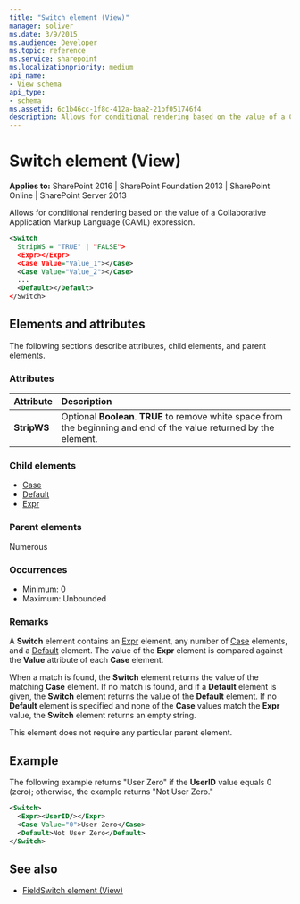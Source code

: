 ```yaml
---
title: "Switch element (View)"
manager: soliver
ms.date: 3/9/2015
ms.audience: Developer
ms.topic: reference
ms.service: sharepoint
ms.localizationpriority: medium
api_name:
- View schema
api_type:
- schema
ms.assetid: 6c1b46cc-1f8c-412a-baa2-21bf051746f4
description: Allows for conditional rendering based on the value of a Collaborative Application Markup Language (CAML) expression.
---
```


# Switch element (View)

**Applies to:** SharePoint 2016 | SharePoint Foundation 2013 | SharePoint Online | SharePoint Server 2013
  
Allows for conditional rendering based on the value of a Collaborative Application Markup Language (CAML) expression.
  
```XML
<Switch
  StripWS = "TRUE" | "FALSE">
  <Expr></Expr>
  <Case Value="Value_1"></Case>
  <Case Value="Value_2"></Case>
  ...
  <Default></Default>
</Switch>
```

## Elements and attributes

The following sections describe attributes, child elements, and parent elements.

### Attributes

|**Attribute**|**Description**|
|:-----|:-----|
|**StripWS** <br/> |Optional **Boolean**. **TRUE** to remove white space from the beginning and end of the value returned by the element.  <br/> |
   
### Child elements

- [Case](case-element-view.md)
- [Default](default-element-view.md)
- [Expr](expr-element-view.md)
   
### Parent elements

Numerous 
   
### Occurrences

- Minimum: 0
- Maximum: Unbounded  
   
### Remarks

A **Switch** element contains an [Expr](expr-element-view.md) element, any number of [Case](case-element-view.md) elements, and a [Default](default-element-view.md) element. The value of the **Expr** element is compared against the **Value** attribute of each **Case** element. 

When a match is found, the **Switch** element returns the value of the matching **Case** element. If no match is found, and if a **Default** element is given, the **Switch** element returns the value of the **Default** element. If no **Default** element is specified and none of the **Case** values match the **Expr** value, the **Switch** element returns an empty string. 
  
This element does not require any particular parent element.
  
## Example

The following example returns "User Zero" if the **UserID** value equals 0 (zero); otherwise, the example returns "Not User Zero." 
  
```XML
<Switch>
  <Expr><UserID/></Expr>
  <Case Value="0">User Zero</Case>
  <Default>Not User Zero</Default>
</Switch>
```

## See also

- [FieldSwitch element (View)](fieldswitch-element-view.md)

